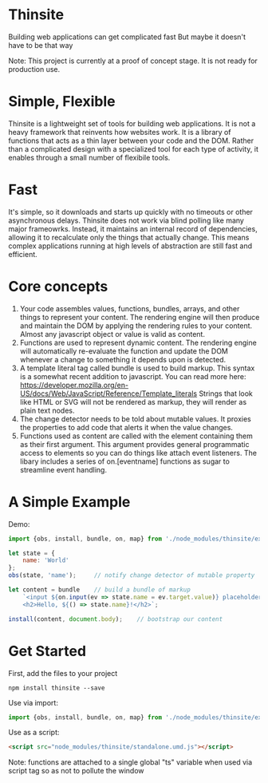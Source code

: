 
# Thinsite
Building web applications can get complicated fast
But maybe it doesn't have to be that way

Note: This project is currently at a proof of concept stage.  It is not ready for production use. 

# Simple, Flexible
Thinsite is a lightweight set of tools for building web applications.  It is not a heavy framework that reinvents how websites work.  It is a library of functions that acts as a thin layer between your code and the DOM.  Rather than a complicated design with a specialized tool for each type of activity, it enables through a small number of flexibile tools.  


# Fast
It's simple, so it downloads and starts up quickly with no timeouts or other asynchronous delays.  Thinsite does not work via blind polling like many major frameowrks.  Instead, it maintains an internal record of dependencies, allowing it to recalculate only the things that actually change.  This means complex applications running at high levels of abstraction are still fast and efficient.


# Core concepts
1. Your code assembles values, functions, bundles, arrays, and other things to represent your content.  The rendering engine will then produce and maintain the DOM by applying the rendering rules to your content.  Almost any javascript object or value is valid as content.
2. Functions are used to represent dynamic content.  The rendering engine will automatically re-evaluate the function and update the DOM whenever a change to something it depends upon is detected.
3. A template literal tag called bundle is used to build markup.  This syntax is a somewhat recent addition to javascript.  You can read more here: https://developer.mozilla.org/en-US/docs/Web/JavaScript/Reference/Template_literals Strings that look like HTML or SVG will not be rendered as markup, they will render as plain text nodes.
4. The change detector needs to be told about mutable values.  It proxies the properties to add code that alerts it when the value changes.
5. Functions used as content are called with the element containing them as their first argument.  This argument provides general programmatic access to elements so you can do things like attach event listeners.  The libary includes a series of on.[eventname] functions as sugar to streamline event handling.


# A Simple Example
Demo: 
```javascript
import {obs, install, bundle, on, map} from './node_modules/thinsite/exports.js';

let state = {
    name: 'World'
};
obs(state, 'name');     // notify change detector of mutable property

let content = bundle    // build a bundle of markup
    `<input ${on.input(ev => state.name = ev.target.value)} placeholder="name" />
    <h2>Hello, ${() => state.name}!</h2>`;

install(content, document.body);    // bootstrap our content
```


# Get Started
First, add the files to your project
```shell
npm install thinsite --save
```

Use via import:
```javascript
import {obs, install, bundle, on, map} from './node_modules/thinsite/exports.js';
```

Use as a script:
```html
<script src="node_modules/thinsite/standalone.umd.js"></script>
```
Note: functions are attached to a single global "ts" variable when used via script tag so as not to pollute the window

